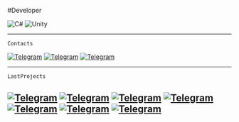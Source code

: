 #Developer


![C#](https://img.shields.io/badge/-cSharp-e81c51?style=for-the-badge&logo=c-sharp&logoColor=white)
![Unity](https://img.shields.io/badge/-unity-e70173?style=for-the-badge&logo=unity&logoColor=white)
 ___

```
Contacts
```
[![Telegram](https://img.shields.io/badge/-Telegram-fb8f53?style=for-the-badge&logo=telegram&logoColor=white)](https://t.me/plastfw) 
[![Telegram](https://img.shields.io/badge/-Gmail-fc8043?style=for-the-badge&logo=gmail&logoColor=white)](ibanaski24@gmail.com)
[![Telegram](https://img.shields.io/badge/-Discord-b0032b?style=for-the-badge&logo=discord&logoColor=white)](IBANASKI#2117)

___
```
LastProjects
```
[![Telegram](https://img.shields.io/badge/-1-fb8f53?style=for-the-badge&logo=)](https://github.com/Kelkhaun/Theif)
[![Telegram](https://img.shields.io/badge/-2-fc8043?style=for-the-badge&logo=)](https://github.com/Kelkhaun/Obstacle-Course)
[![Telegram](https://img.shields.io/badge/-3-b0032b?style=for-the-badge&logo=)](https://github.com/Kelkhaun/Egypt-Builder)
[![Telegram](https://img.shields.io/badge/-4-e81c51?style=for-the-badge&logo=)](https://github.com/plastfw/SmithyIdler)
[![Telegram](https://img.shields.io/badge/-5-e70173?style=for-the-badge&logo=)](https://github.com/plastfw/Producer)
[![Telegram](https://img.shields.io/badge/-6-f90059?style=for-the-badge&logo=)](https://github.com/plastfw/DogRunner)
[![Telegram](https://img.shields.io/badge/-7-6b006f?style=for-the-badge&logo=)](https://github.com/plastfw/ThrowingKnives)
---
